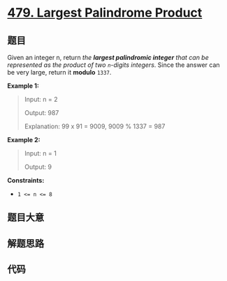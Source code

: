 # [479. Largest Palindrome Product](https://leetcode.com/problems/largest-palindrome-product/)

## 题目

Given an integer n, return _the **largest palindromic integer** that can be
represented as the product of two `n`-digits integers_. Since the answer can
be very large, return it **modulo** `1337`.



**Example 1:**

> Input: n = 2
> 
> Output: 987
> 
> Explanation: 99 x 91 = 9009, 9009 % 1337 = 987

**Example 2:**

> Input: n = 1
> 
> Output: 9

**Constraints:**

  * `1 <= n <= 8`


## 题目大意

## 解题思路

## 代码

```javascript

```


